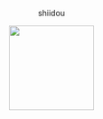 <p align="center"> shiidou
<p align="center">
<a href="https://osu.ppy.sh/users/14346246">
  <img src="https://a.ppy.sh/14346246"  
       width="150"
       height="150"></a>
<p align="center"> 
